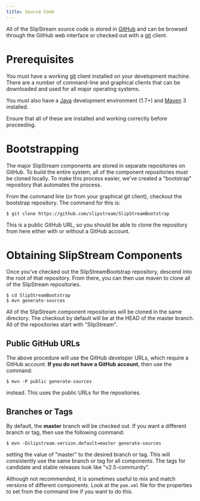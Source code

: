 ```yaml
---
title: Source Code
---
```


All of the SlipStream source code is stored in [GitHub] and can be
browsed through the GitHub web interface or checked out with a [git]
client.

# Prerequisites

You must have a working [git] client installed on your development
machine.  There are a number of command-line and graphical clients
that can be downloaded and used for all major operating systems.

You must also have a [Java] development environment (1.7+) and [Maven]
3 installed.

Ensure that all of these are installed and working correctly before
proceeding. 

# Bootstrapping

The major SlipStream components are stored in separate repositories on
GitHub.  To build the entire system, all of the component repositories
must be cloned locally.  To make this process easier, we've created a
"bootstrap" repository that automates the process.

From the command line (or from your graphical git client), checkout
the bootstrap repository.  The command for this is:

    $ git clone https://github.com/slipstream/SlipStreamBootstrap

This is a public GitHub URL, so you should be able to clone the
repository from here either with or without a GitHub account.

# Obtaining SlipStream Components

Once you've checked out the SlipStreamBootstrap repository, descend
into the root of that repository.  From there, you can then use maven
to clone all of the SlipStream repositories.

    $ cd SlipStreamBootstrap
    $ mvn generate-sources

All of the SlipStream component repositories will be cloned in the
same directory.  The checkout by default will be at the HEAD of the
master branch.  All of the repositories start with "SlipStream".

## Public GitHub URLs

The above procedure will use the GitHub developer URLs, which require a
GitHub account.  **If you do not have a GitHub account**, then use the
command:

    $ mvn -P public generate-sources

instead.  This uses the public URLs for the repositories.

## Branches or Tags

By default, the **master** branch will be checked out.  If you want a
different branch or tag, then use the following command:

    $ mvn -Dslipstream.version.default=master generate-sources

setting the value of "master" to the desired branch or tag.  This will
consistently use the same branch or tag for all components.  The tags
for candidate and stable releases look like "v2.5-community".

Although not recommended, it is sometimes useful to mix and match
versions of different components.  Look at the `pom.xml` file for the
properties to set from the command line if you want to do this.


[GitHub]: https://github.com
[git]: http://git-scm.com
[Java]: http://java.com/en/
[Maven]: https://maven.apache.org/

